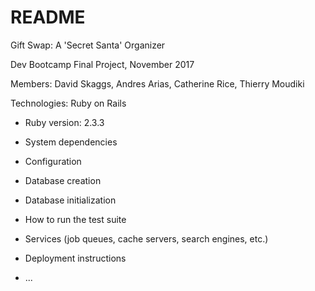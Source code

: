 # README

Gift Swap: A 'Secret Santa' Organizer

Dev Bootcamp Final Project, November 2017

Members: David Skaggs, Andres Arias, Catherine Rice, Thierry Moudiki

Technologies: Ruby on Rails

* Ruby version: 2.3.3

* System dependencies

* Configuration

* Database creation

* Database initialization

* How to run the test suite

* Services (job queues, cache servers, search engines, etc.)

* Deployment instructions

* ...
